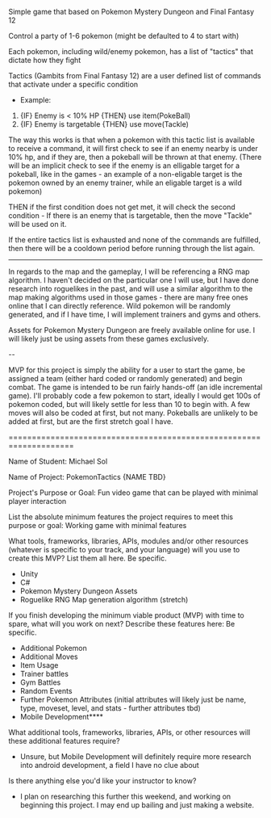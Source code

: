 Simple game that based on Pokemon Mystery Dungeon and Final Fantasy 12

Control a party of 1-6 pokemon (might be defaulted to 4 to start with)

Each pokemon, including wild/enemy pokemon, has a list of "tactics" that dictate how they fight

Tactics (Gambits from Final Fantasy 12) are a user defined list of commands that activate under a specific condition

 * Example: 
 1) {IF} Enemy is < 10% HP {THEN} use item(PokeBall)
 2) {IF} Enemy is targetable {THEN} use move(Tackle)

The way this works is that when a pokemon with this tactic list is available to receive a command, it will first check to see if an enemy nearby is 
  under 10% hp, and if they are, then a pokeball will be thrown at that enemy.  (There will be an implicit check to see if the enemy is an elligable target
  for a pokeball, like in the games - an example of a non-eligable target is the pokemon owned by an enemy trainer, while an eligable target is a wild pokemon)

  THEN if the first condition does not get met, it will check the second condition - If there is an enemy that is targetable, then the move "Tackle" will be 
  used on it.  

  If the entire tactics list is exhausted and none of the commands are fulfilled, then there will be a cooldown period before running through the list again. 

---

In regards to the map and the gameplay, I will be referencing a RNG map algorithm.  I haven't decided on the particular one I will use, but I have done
research into roguelikes in the past, and will use a similar algorithm to the map making algorithms used in those games - there are many free ones online
that I can directly reference.  Wild pokemon will be randomly generated, and if I have time, I will implement trainers and gyms and others.  

Assets for Pokemon Mystery Dungeon are freely available online for use. I will likely just be using assets from these games exclusively. 

-- 

MVP for this project is simply the ability for a user to start the game, be assigned a team (either hard coded or randomly generated) and begin combat. 
The game is intended to be run fairly hands-off (an idle incremental game).  I'll probably code a few pokemon to start, ideally I would get 100s of pokemon
coded, but will likely settle for less than 10 to begin with.  A few moves will also be coded at first, but not many.  Pokeballs are unlikely to be added at
first, but are the first stretch goal I have.  

====================================================================

Name of Student: Michael Sol

Name of Project: PokemonTactics {NAME TBD}

Project's Purpose or Goal: Fun video game that can be played with minimal player interaction

List the absolute minimum features the project requires to meet this purpose or goal: Working game with minimal features

What tools, frameworks, libraries, APIs, modules and/or other resources (whatever is specific to your track, and your language) will you use to create this MVP? List them all here. Be specific.

 * Unity
 * C#
 * Pokemon Mystery Dungeon Assets
 * Roguelike RNG Map generation algorithm (stretch)

If you finish developing the minimum viable product (MVP) with time to spare, what will you work on next? Describe these features here: Be specific.
 
 * Additional Pokemon
 * Additional Moves
 * Item Usage
 * Trainer battles
 * Gym Battles
 * Random Events
 * Further Pokemon Attributes (initial attributes will likely just be name, type, moveset, level, and stats - further attributes tbd)
 * Mobile Development****

What additional tools, frameworks, libraries, APIs, or other resources will these additional features require?
 
 * Unsure, but Mobile Development will definitely require more research into android development, a field I have no clue about

Is there anything else you'd like your instructor to know?

 * I plan on researching this further this weekend, and working on beginning this project.  I may end up bailing and just making a website. 
